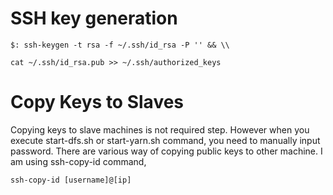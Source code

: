 # SSH key generation

    $: ssh-keygen -t rsa -f ~/.ssh/id_rsa -P '' && \\
  
    cat ~/.ssh/id_rsa.pub >> ~/.ssh/authorized_keys
    
# Copy Keys to Slaves
Copying keys to slave machines is not required step. However when you execute start-dfs.sh or start-yarn.sh command, you need to manually input password. There are various way of copying public keys to other machine. I am using ssh-copy-id command, 
  
    ssh-copy-id [username]@[ip]
